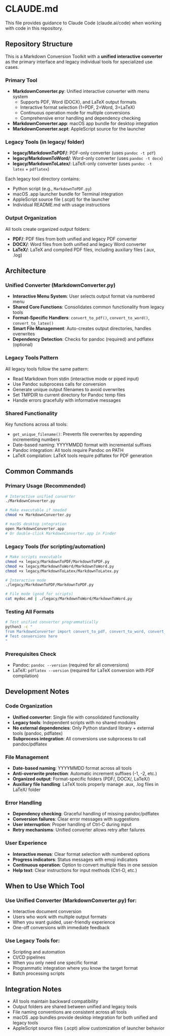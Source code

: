 # CLAUDE.md

This file provides guidance to Claude Code (claude.ai/code) when working with code in this repository.

## Repository Structure

This is a Markdown Conversion Toolkit with a **unified interactive converter** as the primary interface and legacy individual tools for specialized use cases.

### Primary Tool
- **MarkdownConverter.py**: Unified interactive converter with menu system
  - Supports PDF, Word (DOCX), and LaTeX output formats
  - Interactive format selection (1=PDF, 2=Word, 3=LaTeX)
  - Continuous operation mode for multiple conversions
  - Comprehensive error handling and dependency checking
- **MarkdownConverter.app**: macOS app bundle for desktop integration
- **MarkdownConverter.scpt**: AppleScript source for the launcher

### Legacy Tools (in legacy/ folder)
- **legacy/MarkdownToPDF/**: PDF-only converter (uses `pandoc -t pdf`)
- **legacy/MarkdownToWord/**: Word-only converter (uses `pandoc -t docx`) 
- **legacy/MarkdownToLatex/**: LaTeX-only converter (uses `pandoc -t latex` + `pdflatex`)

Each legacy tool directory contains:
- Python script (e.g., `MarkdownToPDF.py`)
- macOS .app launcher bundle for Terminal integration
- AppleScript source file (.scpt) for the launcher
- Individual README.md with usage instructions

### Output Organization
All tools create organized output folders:
- **PDF/**: PDF files from both unified and legacy PDF converter
- **DOCX/**: Word files from both unified and legacy Word converter
- **LaTeX/**: LaTeX and compiled PDF files, including auxiliary files (.aux, .log)

## Architecture

### Unified Converter (MarkdownConverter.py)
- **Interactive Menu System**: User selects output format via numbered menu
- **Shared Core Functions**: Consolidates common functionality from legacy tools
- **Format-Specific Handlers**: `convert_to_pdf()`, `convert_to_word()`, `convert_to_latex()`
- **Smart File Management**: Auto-creates output directories, handles overwrites
- **Dependency Detection**: Checks for pandoc (required) and pdflatex (optional)

### Legacy Tools Pattern
All legacy tools follow the same pattern:
- Read Markdown from stdin (interactive mode or piped input)
- Use Pandoc subprocess calls for conversion
- Generate unique output filenames to avoid overwrites
- Set TMPDIR to current directory for Pandoc temp files
- Handle errors gracefully with informative messages

### Shared Functionality
Key functions across all tools:
- `get_unique_filename()`: Prevents file overwrites by appending incrementing numbers
- Date-based naming: YYYYMMDD format with incremental suffixes
- Pandoc integration: All tools require Pandoc on PATH
- LaTeX compilation: LaTeX tools require pdflatex for PDF generation

## Common Commands

### Primary Usage (Recommended)
```bash
# Interactive unified converter
./MarkdownConverter.py

# Make executable if needed
chmod +x MarkdownConverter.py

# macOS desktop integration
open MarkdownConverter.app
# Or double-click MarkdownConverter.app in Finder
```

### Legacy Tools (for scripting/automation)
```bash
# Make scripts executable
chmod +x legacy/MarkdownToPDF/MarkdownToPDF.py
chmod +x legacy/MarkdownToWord/MarkdownToWord.py  
chmod +x legacy/MarkdownToLatex/MarkdownToLatex.py

# Interactive mode
./legacy/MarkdownToPDF/MarkdownToPDF.py

# File mode (good for scripts)
cat mydoc.md | ./legacy/MarkdownToWord/MarkdownToWord.py
```

### Testing All Formats
```bash
# Test unified converter programmatically
python3 -c "
from MarkdownConverter import convert_to_pdf, convert_to_word, convert_to_latex, check_dependencies
# Test conversions here
"
```

### Prerequisites Check
- Pandoc: `pandoc --version` (required for all conversions)
- LaTeX: `pdflatex --version` (required for LaTeX conversion with PDF compilation)

## Development Notes

### Code Organization
- **Unified converter**: Single file with consolidated functionality
- **Legacy tools**: Independent scripts with no shared modules
- **No external dependencies**: Only Python standard library + external tools (pandoc, pdflatex)
- **Subprocess integration**: All conversions use subprocess to call pandoc/pdflatex

### File Management
- **Date-based naming**: YYYYMMDD format across all tools
- **Anti-overwrite protection**: Automatic increment suffixes (-1, -2, etc.)
- **Organized output**: Format-specific folders (PDF/, DOCX/, LaTeX/)
- **Auxiliary file handling**: LaTeX tools properly manage .aux, .log files in LaTeX/ folder

### Error Handling
- **Dependency checking**: Graceful handling of missing pandoc/pdflatex
- **Conversion failures**: Clear error messages with suggestions
- **User interruption**: Proper handling of Ctrl-C during input
- **Retry mechanisms**: Unified converter allows retry after failures

### User Experience
- **Interactive menus**: Clear format selection with numbered options
- **Progress indicators**: Status messages with emoji indicators
- **Continuous operation**: Option to convert multiple files in one session
- **Help text**: Clear instructions for input methods (Ctrl-D, etc.)

## When to Use Which Tool

### Use Unified Converter (MarkdownConverter.py) for:
- Interactive document conversion
- Users who work with multiple output formats
- When you want guided, user-friendly experience
- One-off conversions with immediate feedback

### Use Legacy Tools for:
- Scripting and automation
- CI/CD pipelines
- When you only need one specific format
- Programmatic integration where you know the target format
- Batch processing scripts

## Integration Notes

- All tools maintain backward compatibility
- Output folders are shared between unified and legacy tools
- File naming conventions are consistent across all tools
- macOS .app bundles provide desktop integration for both unified and legacy tools
- AppleScript source files (.scpt) allow customization of launcher behavior